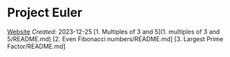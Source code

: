 # Project Euler
[Website](https://projecteuler.net/archives)
_Created_: 2023-12-25
[1. Multiples of 3 and 5](1. multiples of 3 and 5/README.md)
[2. Even Fibonacci numbers/README.md]
[3. Largest Prime Factor/README.md]

